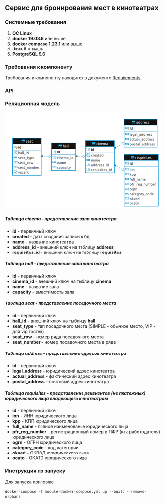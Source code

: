 ## Сервис для бронирования мест в кинотеатрах

### Системные требования

1. **ОС Linux**
1. **docker 19.03.6** или выше
1. **docker compose 1.23.1** или выше
1. **Java 8** и выше
1. **PostgreSQL 9.6** 

### Требования к компоненту

Требования к компоненту находятся в документе [Requirements](https://github.com/Petrovvich/test-task/blob/master/docs/Requirements.md).


### API

### Реляционная модель

![Relational model](./docs/model.png)

##### Таблица **cinema** - представление зала кинотеатра

- **id** - первичный ключ
- **created** - дата создания записи в бд
- **name** - название кинотеатра
- **address_id** - внешний ключ на таблицу **address** 
- **requisites_id** - внешний ключ на таблицу **requisites**

##### Таблица **hall** - представление зала кинотеатра

- **id** - первичный ключ
- **cinema_id** - внешний ключ на тыблицу **cinema**
- **name** - название зала
- **capacity** - вместимость зала

##### Таблица **seat** - представление посадочного места

- **id** - первичный ключ
- **hall_id** - внешний ключ на тыблицу **hall**
- **seat_type** - тип посадочного места (SIMPLE - обычное место, VIP - для vip гостей)
- **seat_row** - номер ряда посадочного места
- **seat_number** -  номер посадочного места в ряде

##### Таблица **address** - представление адресов кинотеатра

- **id** - первичный ключ
- **legal_address** - юридический адрес кинотеатра
- **actual_address** - фактический адрес кинотеатра 
- **postal_address** - почтовый адрес кинотеатра 

##### Таблица **requisites** - представление реквизитов (не платежных) юридического лица владеющего кинотеатром

- **id** - первичный ключ
- **inn** - ИНН юридического лица
- **kpp** - КПП юридического лица
- **full_name** - полное наименование юридического лица
- **pfr_reg_number** - регистрационный номер в ПФР (как работодателя) юридического лица
- **ogrn** - ОГРН юридического лица
- **category_code** - код категории
- **okved** - ОКВЭД юридического лица
- **ocato** - ОКАТО юридического лица

### Инструкция по запуску

Для запуска прилоэже
```
docker-compose -f module-docker-compose.yml up --build --remove-orphans
```